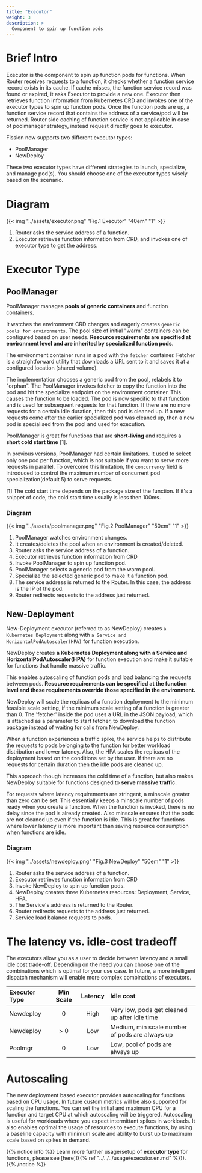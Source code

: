 ```yaml
---
title: "Executor"
weight: 3
description: >
  Component to spin up function pods
---
```


# Brief Intro

Executor is the component to spin up function pods for functions. When Router receives 
requests to a function, it checks whether a function service record exists in its cache. 
If cache misses, the function service record was found or expired, it asks Executor to 
provide a new one. Executor then retrieves function information from Kubernetes CRD and 
invokes one of the executor types to spin up function pods. Once the function pods are up, 
a function service record that contains the address of a service/pod will be returned. 
Router side caching of function service is not applicable in case of poolmanager strategy, 
instead request directly goes to executor.

Fission now supports two different executor types:

* PoolManager
* NewDeploy

These two executor types have different strategies to launch, specialize, and manage pod(s).
You should choose one of the executor types wisely based on the scenario.

# Diagram

{{< img "../assets/executor.png" "Fig.1 Executor" "40em" "1" >}}

1. Router asks the service address of a function.
2. Executor retrieves function information from CRD, and invokes one of executor type to get the address. 

# Executor Type

## PoolManager 

PoolManager manages **pools of generic containers** and function containers.

It watches the environment CRD changes and eagerly creates `generic pools
for environments`. The pool size of initial "warm" containers can be 
configured based on user needs. **Resource requirements are specified at 
environment level and are inherited by specialized function pods**.

The environment container runs in a pod with the `fetcher` container. 
Fetcher is a straightforward utility that downloads a URL sent to it 
and saves it at a configured location (shared volume).

The implementation chooses a generic pod from the pool, relabels it to
"orphan". The PoolManager invokes fetcher to copy the function 
into the pod and hit the specialize endpoint on the environment container. 
This causes the function to be loaded. The pod is now specific to that 
function and is used for subsequent requests for that function. If there are 
no more requests for a certain idle duration, then this pod is cleaned up. 
If a new requests come after the earlier specialized pod was cleaned up, 
then a new pod is specialised from the pool and used for execution.

PoolManager is great for functions that are **short-living** and requires a **short 
cold start time** [1].

In previous versions, PoolManager had certain limitations. It used to select only 
one pod per function, which is not suitable if you want to serve more requests in parallel. To overcome 
this limitation, the `concurrency` field is introduced to control the maximum number 
of concurrent pod specialization(default 5) to serve requests.

[1] The cold start time depends on the package size of the function. If it's
a snippet of code, the cold start time usually is less then 100ms.

### Diagram

{{< img "../assets/poolmanager.png" "Fig.2 PoolManager" "50em" "1" >}}

1. PoolManager watches environment changes.
2. It creates/deletes the pool when an environment is created/deleted. 
3. Router asks the service address of a function.
4. Executor retrieves function information from CRD
5. Invoke PoolManager to spin up function pod.
6. PoolManager selects a generic pod from the warm pool.
7. Specialize the selected generic pod to make it a function pod.
8. The service address is returned to the Router. In this case, the address is the IP of the pod.
9. Router redirects requests to the address just returned.

## New-Deployment 

New-Deployment executor (referred to as NewDeploy) creates `a Kubernetes Deployment` along 
with `a Service and HorizontalPodAutoscaler(HPA)` for function execution. 

NewDeploy creates **a Kubernetes Deployment along with a Service and HorizontalPodAutoscaler(HPA)** 
for function execution and make it suitable for functions that handle massive traffic.

This enables autoscaling of function pods and load balancing the requests between pods. 
**Resource requirements can be specified at the function level and these requirements 
override those specified in the environment.**

NewDeploy will scale the replicas of a function deployment to the minimum feasible scale setting, 
if the minimum scale setting of a function is greater than 0. The 'fetcher' inside the pod uses a URL 
in the JSON payload, which is attached as a parameter to start fetcher, to download the 
function package instead of waiting for calls from NewDeploy.

When a function experiences a traffic spike, the service helps to distribute the requests to 
pods belonging to the function for better workload distribution and lower latency. Also, 
the HPA scales the replicas of the deployment based on the conditions set by the user.
If there are no requests for certain duration then the idle pods are cleaned up.
 
This approach though increases the cold time of a function, but also makes NewDeploy 
suitable for functions designed to **serve massive traffic**.

For requests where latency requirements are stringent, a minscale greater than zero can be set. 
This essentially keeps a minscale number of pods ready when you create a function. When the function 
is invoked, there is no delay since the pod is already created. Also minscale ensures that the pods 
are not cleaned up even if the function is idle. This is great for functions where lower latency is 
more important than saving resource consumption when functions are idle.

### Diagram

{{< img "../assets/newdeploy.png" "Fig.3 NewDeploy" "50em" "1" >}}

1. Router asks the service address of a function.
2. Executor retrieves function information from CRD
3. Invoke NewDeploy to spin up function pods.
4. NewDeploy creates three Kubernetes resources: Deployment, Service, HPA.
5. The Service's address is returned to the Router.
6. Router redirects requests to the address just returned.
7. Service load balance requests to pods.

# The latency vs. idle-cost tradeoff

The executors allow you as a user to decide between latency and a small idle cost trade-off. 
Depending on the need you can choose one of the combinations which is optimal for your use 
case. In future, a more intelligent dispatch mechanism will enable more complex combinations 
of executors.

| Executor Type | Min Scale | Latency | Idle cost |
|:--------------|:---------:|:-------:|:----------|
|Newdeploy      |0          |High     |Very low, pods get cleaned up after idle time|
|Newdeploy      |> 0         |Low      |Medium, min scale number of pods are always up|
|Poolmgr        |0          |Low      |Low, pool of pods are always up|

# Autoscaling

The new deployment based executor provides autoscaling for functions based on CPU usage. In future 
custom metrics will be also supported for scaling the functions. You can set the initial and maximum 
CPU for a function and target CPU at which autoscaling will be triggered. Autoscaling is useful for 
workloads where you expect intermittant spikes in workloads. It also enables optimal the usage of 
resources to execute functions, by using a baseline capacity with minimum scale and ability to burst 
up to maximum scale based on spikes in demand.

{{% notice info %}}
Learn more further usage/setup of **executor type** for functions, please see [here]({{% ref "../../../usage/executor.en.md" %}}).
{{% /notice %}}
